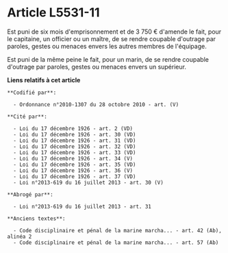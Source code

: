 # Article L5531-11

Est puni de six mois d'emprisonnement et de 3 750 € d'amende le fait, pour le capitaine, un officier ou un maître, de se
rendre coupable d'outrage par paroles, gestes ou menaces envers les autres membres de l'équipage.

Est puni de la même peine le fait, pour un marin, de se rendre coupable d'outrage par paroles, gestes ou menaces envers un
supérieur.

**Liens relatifs à cet article**

	**Codifié par**:

	  - Ordonnance n°2010-1307 du 28 octobre 2010 - art. (V)

	**Cité par**:

	  - Loi du 17 décembre 1926 - art. 2 (VD)
	  - Loi du 17 décembre 1926 - art. 30 (VD)
	  - Loi du 17 décembre 1926 - art. 31 (VD)
	  - Loi du 17 décembre 1926 - art. 32 (VD)
	  - Loi du 17 décembre 1926 - art. 33 (VD)
	  - Loi du 17 décembre 1926 - art. 34 (V)
	  - Loi du 17 décembre 1926 - art. 35 (VD)
	  - Loi du 17 décembre 1926 - art. 36 (V)
	  - Loi du 17 décembre 1926 - art. 37 (VD)
	  - Loi n°2013-619 du 16 juillet 2013 - art. 30 (V)

	**Abrogé par**:

	  - Loi n°2013-619 du 16 juillet 2013 - art. 31

	**Anciens textes**:

	  - Code disciplinaire et pénal de la marine marcha... - art. 42 (Ab), alinéa 2
	  - Code disciplinaire et pénal de la marine marcha... - art. 57 (Ab)
